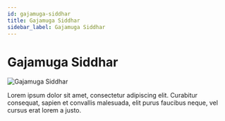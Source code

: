 ```yaml
---
id: gajamuga-siddhar
title: Gajamuga Siddhar
sidebar_label: Gajamuga Siddhar
---
```


# Gajamuga Siddhar

![Gajamuga Siddhar](/img/exampleimg.png)


Lorem ipsum dolor sit amet, consectetur adipiscing elit. Curabitur consequat, sapien et convallis malesuada, elit purus faucibus neque, vel cursus erat lorem a justo.


